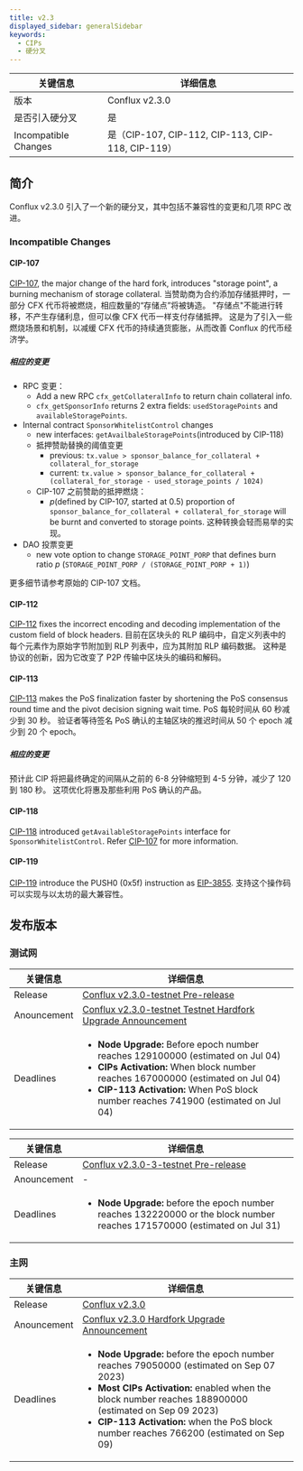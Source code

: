 ```yaml
---
title: v2.3
displayed_sidebar: generalSidebar
keywords:
  - CIPs
  - 硬分叉
---
```


| 关键信息                 | 详细信息                                           |
| -------------------- | ---------------------------------------------- |
| 版本                   | Conflux v2.3.0 |
| 是否引入硬分叉              | 是                                              |
| Incompatible Changes | 是（CIP-107, CIP-112, CIP-113, CIP-118, CIP-119） |

## 简介

Conflux v2.3.0 引入了一个新的硬分叉，其中包括不兼容性的变更和几项 RPC 改进。

### Incompatible Changes

#### CIP-107

[CIP-107](https://github.com/Conflux-Chain/CIPs/blob/master/CIPs/cip-107.md), the major change of the hard fork, introduces "storage point", a burning mechanism of storage collateral. 当赞助商为合约添加存储抵押时，一部分 CFX 代币将被燃烧，相应数量的“存储点”将被铸造。 "存储点"不能进行转移，不产生存储利息，但可以像 CFX 代币一样支付存储抵押。 这是为了引入一些燃烧场景和机制，以减缓 CFX 代币的持续通货膨胀，从而改善 Conflux 的代币经济学。

##### 相应的变更

- RPC 变更：
  - Add a new RPC `cfx_getCollateralInfo` to return chain collateral info.
  - `cfx_getSponsorInfo` returns 2 extra fields: `usedStoragePoints` and `availableStoragePoints`.
- Internal contract `SponsorWhitelistControl` changes
  - new interfaces: `getAvailbaleStoragePoints`(introduced by CIP-118)
  - 抵押赞助替换的阈值变更
    - previous: `tx.value > sponsor_balance_for_collateral + collateral_for_storage`
    - current: `tx.value > sponsor_balance_for_collateral + (collateral_for_storage - used_storage_points / 1024)`
  - CIP-107 之前赞助的抵押燃烧：
    - _p_(defined by CIP-107, started at 0.5) proportion of `sponsor_balance_for_collateral + collateral_for_storage` will be burnt and converted to storage points. 这种转换会轻而易举的实现。
- DAO 投票变更
  - new vote option to change `STORAGE_POINT_PORP` that defines burn ratio _p_ (`STORAGE_POINT_PORP / (STORAGE_POINT_PORP + 1)`)

更多细节请参考原始的 CIP-107 文档。

#### CIP-112

[CIP-112](https://github.com/Conflux-Chain/CIPs/blob/master/CIPs/cip-112.md) fixes the incorrect encoding and decoding implementation of the custom field of block headers. 目前在区块头的 RLP 编码中，自定义列表中的每个元素作为原始字节附加到 RLP 列表中，应为其附加 RLP 编码数据。 这种是协议的创新，因为它改变了 P2P 传输中区块头的编码和解码。

#### CIP-113

[CIP-113](https://github.com/Conflux-Chain/CIPs/blob/master/CIPs/cip-113.md) makes the PoS finalization faster by shortening the PoS consensus round time and the pivot decision signing wait time. PoS 每轮时间从 60 秒减少到 30 秒。 验证者等待签名 PoS 确认的主轴区块的推迟时间从 50 个 epoch 减少到 20 个 epoch。

##### 相应的变更

预计此 CIP 将把最终确定的间隔从之前的 6-8 分钟缩短到 4-5 分钟，减少了 120 到 180 秒。 这项优化将惠及那些利用 PoS 确认的产品。

#### CIP-118

[CIP-118](https://github.com/Conflux-Chain/CIPs/blob/master/CIPs/cip-118.md) introduced `getAvailableStoragePoints` interface for `SponsorWhitelistControl`. Refer [CIP-107](#cip-107) for more information.

#### CIP-119

[CIP-119](https://github.com/Conflux-Chain/CIPs/blob/master/CIPs/cip-119.md) introduce the PUSH0 (0x5f) instruction as [EIP-3855](https://eips.ethereum.org/EIPS/eip-3855). 支持这个操作码可以实现与以太坊的最大兼容性。

## 发布版本

### 测试网

| 关键信息        | 详细信息                                                                                                                                                                                                                                                                              |
| ----------- | --------------------------------------------------------------------------------------------------------------------------------------------------------------------------------------------------------------------------------------------------------------------------------- |
| Release     | [Conflux v2.3.0-testnet Pre-release](https://github.com/Conflux-Chain/conflux-rust/releases/tag/v2.3.0-testnet)                                                                                                                                   |
| Anouncement | [Conflux v2.3.0-testnet Testnet Hardfork Upgrade Announcement](https://forum.conflux.fun/t/conflux-v2-3-0-testnet-testnet-hardfork-upgrade-announcement/18949)                                                                                    |
| Deadlines   | <ul><li>**Node Upgrade:** Before epoch number reaches 129100000 (estimated on Jul 04)</li><li>**CIPs Activation:** When block number reaches 167000000 (estimated on Jul 04)</li><li>**CIP-113 Activation:** When PoS block number reaches 741900 (estimated on Jul 04)</li></ul> |

| 关键信息        | 详细信息                                                                                                                                                |
| ----------- | --------------------------------------------------------------------------------------------------------------------------------------------------- |
| Release     | [Conflux v2.3.0-3-testnet Pre-release](https://github.com/Conflux-Chain/conflux-rust/releases/tag/v2.3.0-3-testnet) |
| Anouncement | -                                                                                                                                                   |
| Deadlines   | <ul><li>**Node Upgrade:** before the epoch number reaches 132220000 or the block number reaches 171570000 (estimated on Jul 31)</li></ul>           |

### 主网

| 关键信息        | 详细信息                                                                                                                                                                                                                                                                                                                 |
| ----------- | -------------------------------------------------------------------------------------------------------------------------------------------------------------------------------------------------------------------------------------------------------------------------------------------------------------------- |
| Release     | [Conflux v2.3.0](https://github.com/Conflux-Chain/conflux-rust/releases/tag/v2.3.0)                                                                                                                                                                                                  |
| Anouncement | [Conflux v2.3.0 Hardfork Upgrade Announcement](https://forum.conflux.fun/t/conflux-v2-3-0-hardfork-upgrade-announcement/19111)                                                                                                                                                       |
| Deadlines   | <ul><li>**Node Upgrade:** before the epoch number reaches 79050000 (estimated on Sep 07 2023)</li><li>**Most CIPs Activation:**  enabled when the block number reaches 188900000 (estimated on Sep 09 2023)</li><li>**CIP-113 Activation:** when the PoS block number reaches 766200 (estimated on Sep 09)</li></ul> |
